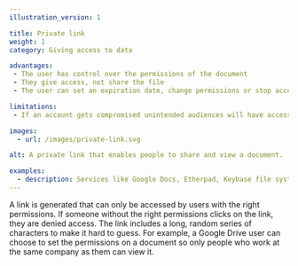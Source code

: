 ```yaml
---
illustration_version: 1

title: Private link
weight: 1
category: Giving access to data

advantages:
 - The user has control over the permissions of the document
 - They give access, not share the file
 - The user can set an expiration date, change permissions or stop access at any point

limitations:
 - If an account gets compromised unintended audiences will have access to the data

images:
  - url: /images/private-link.svg

alt: A private link that enables people to share and view a document.

examples:
  - description: Services like Google Docs, Etherpad, Keybase file system and Dropbox have link sharing options
---
```


A link is generated that can only be accessed by users with the right permissions. If someone without the right permissions clicks on the link, they are denied access. The link includes a long, random series of characters to make it hard to guess. For example, a Google Drive user can choose to set the permissions on a document so only people who work at the same company as them can view it.
